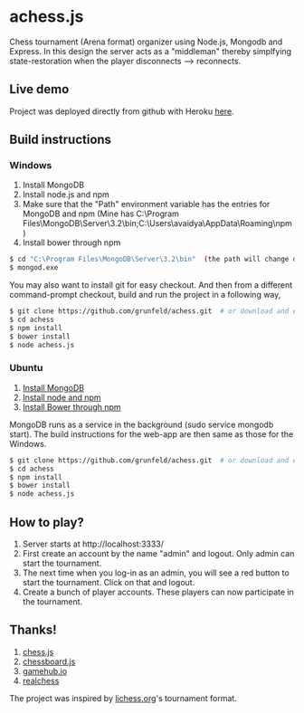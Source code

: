 # achess.js
Chess tournament (Arena format) organizer using Node.js, Mongodb and Express.
In this design the server acts as a "middleman" thereby simplfying state-restoration when
the player disconnects --> reconnects.

## Live demo
Project was deployed directly from github with Heroku [here](https://chess-arena.herokuapp.com).

## Build instructions

### Windows

1. Install MongoDB
2. Install node.js and npm
3. Make sure that the "Path" environment variable has the entries for MongoDB and npm
(Mine has C:\Program Files\MongoDB\Server\3.2\bin\;C:\Users\avaidya\AppData\Roaming\npm)
4. Install bower through npm

```sh
$ cd "C:\Program Files\MongoDB\Server\3.2\bin"  (the path will change depending upon your installation folder and version)
$ mongod.exe
```
You may also want to install git for easy checkout. And then from a different command-prompt checkout, build and run the project in a following way,

```sh
$ git clone https://github.com/grunfeld/achess.git  # or download and extract the achess folder from github
$ cd achess
$ npm install
$ bower install
$ node achess.js
```

### Ubuntu

1. [Install MongoDB](https://docs.mongodb.com/manual/tutorial/install-mongodb-on-ubuntu/)
2. [Install node and npm](http://www.hostingadvice.com/how-to/install-nodejs-ubuntu-14-04/#node-version-manager)
3. [Install Bower through npm](https://syntaxsugar.github.io/posts/2014/05/how-to-install-bower-on-ubuntu-1404-lts/)

MongoDB runs as a service in the background (sudo service mongodb start). The build instructions for the web-app
are then same as those for the Windows.

```sh
$ git clone https://github.com/grunfeld/achess.git  # or download and extract the achess folder from github
$ cd achess
$ npm install
$ bower install
$ node achess.js
```
## How to play?
1. Server starts at http://localhost:3333/
2. First create an account by the name "admin" and logout. Only admin can start the tournament.
3. The next time when you log-in as an admin, you will see a red button to start the tournament. Click on that and logout.
4. Create a bunch of player accounts. These players can now participate in the tournament.

## Thanks!
1. [chess.js](https://github.com/jhlywa/chess.js)
2. [chessboard.js](http://chessboardjs.com/)
3. [gamehub.io](https://github.com/benas/gamehub.io)
4. [realchess](https://github.com/dwcares/realchess)

The project was inspired by [lichess.org](https://en.lichess.org/)'s tournament format.
